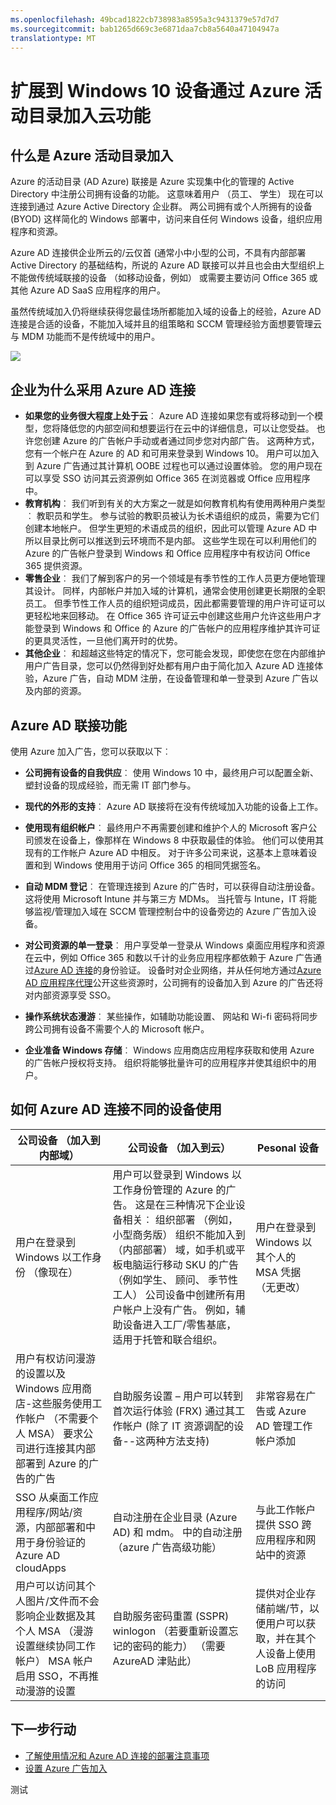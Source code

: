```yaml
---
ms.openlocfilehash: 49bcad1822cb738983a8595a3c9431379e57d7d7
ms.sourcegitcommit: bab1265d669c3e6871daa7cb8a5640a47104947a
translationtype: MT
---
```

<properties 
    pageTitle="扩展到 Windows 10 设备通过 Azure 活动目录加入云功能 |Microsoft Azure" 
    description="解释联接 Azure 广告的主题。" 
    services="active-directory" 
    documentationCenter="" 
    authors="femila" 
    manager="stevenpo" 
    editor=""/>

<tags 
    ms.service="active-directory" 
    ms.workload="identity" 
    ms.tgt_pltfrm="na" 
    ms.devlang="na" 
    ms.topic="article" 
    ms.date="07/30/2015" 
    ms.author="femila"/>

# 扩展到 Windows 10 设备通过 Azure 活动目录加入云功能

## 什么是 Azure 活动目录加入 
Azure 的活动目录 (AD Azure) 联接是 Azure 实现集中化的管理的 Active Directory 中注册公司拥有设备的功能。 这意味着用户 （员工、 学生） 现在可以连接到通过 Azure Active Directory 企业群。 两公司拥有或个人所拥有的设备 (BYOD) 这样简化的 Windows 部署中，访问来自任何 Windows 设备，组织应用程序和资源。 

Azure AD 连接供企业所云的/云仅首 (通常小中小型的公司，不具有内部部署 Active Directory 的基础结构，所说的 Azure AD 联接可以并且也会由大型组织上不能做传统域联接的设备 （如移动设备，例如） 或需要主要访问 Office 365 或其他 Azure AD SaaS 应用程序的用户。 

虽然传统域加入仍将继续获得您最佳场所都能加入域的设备上的经验，Azure AD 连接是合适的设备，不能加入域并且的组策略和 SCCM 管理经验方面想要管理云与 MDM 功能而不是传统域中的用户。 

![](./media/active-directory-azureadjoin/active-directory-azureadjoin-overview.png)


## 企业为什么采用 Azure AD 连接 

 * **如果您的业务很大程度上处于云**︰ Azure AD 连接如果您有或将移动到一个模型，您将降低您的内部空间和想要运行在云中的详细信息，可以让您受益。 也许您创建 Azure 的广告帐户手动或者通过同步您对内部广告。 这两种方式，您有一个帐户在 Azure 的 AD 和可用来登录到 Windows 10。 用户可以加入到 Azure 广告通过其计算机 OOBE 过程也可以通过设置体验。 您的用户现在可以享受 SSO 访问其云资源例如 Office 365 在浏览器或 Office 应用程序中。 
* **教育机构**︰ 我们听到有关的大方案之一就是如何教育机构有使用两种用户类型︰ 教职员和学生。 参与试验的教职员被认为长术语组织的成员，需要为它们创建本地帐户。 但学生更短的术语成员的组织，因此可以管理 Azure AD 中所以目录比例可以推送到云环境而不是内部。 这些学生现在可以利用他们的 Azure 的广告帐户登录到 Windows 和 Office 应用程序中有权访问 Office 365 提供资源。 
* **零售企业**︰ 我们了解到客户的另一个领域是有季节性的工作人员更方便地管理其设计。  同样，内部帐户并加入域的计算机，通常会使用创建更长期限的全职员工。 但季节性工作人员的组织短词成员，因此都需要管理的用户许可证可以更轻松地来回移动。 在 Office 365 许可证云中创建这些用户允许这些用户才能登录到 Windows 和 Office 的 Azure 的广告帐户的应用程序维护其许可证的更具灵活性，一旦他们离开时的优势。 
* **其他企业**︰ 和超越这些特定的情况下，您可能会发现，即使您在您在内部维护用户广告目录，您可以仍然得到好处都有用户由于简化加入 Azure AD 连接体验，Azure 广告，自动 MDM 注册，在设备管理和单一登录到 Azure 广告以及内部的资源。  

## Azure AD 联接功能
使用 Azure 加入广告，您可以获取以下︰ 

* **公司拥有设备的自我供应**︰ 使用 Windows 10 中，最终用户可以配置全新、 塑封设备的现成经验，而无需 IT 部门参与。


* **现代的外形的支持**︰ Azure AD 联接将在没有传统域加入功能的设备上工作。  


* **使用现有组织帐户**︰ 最终用户不再需要创建和维护个人的 Microsoft 客户公司颁发在设备上，像那样在 Windows 8 中获取最佳的体验。 他们可以使用其现有的工作帐户 Azure AD 中相反。 对于许多公司来说，这基本上意味着设置和到 Windows 使用用于访问 Office 365 的相同凭据签名。 


* **自动 MDM 登记**︰ 在管理连接到 Azure 的广告时，可以获得自动注册设备。 这将使用 Microsoft Intune 并与第三方 MDMs。 当托管与 Intune，IT 将能够监视/管理加入域在 SCCM 管理控制台中的设备旁边的 Azure 广告加入设备。


* **对公司资源的单一登录**︰ 用户享受单一登录从 Windows 桌面应用程序和资源在云中，例如 Office 365 和数以千计的业务应用程序都依赖于 Azure 广告通过[Azure AD 连接](active-directory-azureadjoin-deployment-aadjoindirect.md)的身份验证。 设备时对企业网络，并从任何地方通过[Azure AD 应用程序代理](https://msdn.microsoft.com/library/azure/Dn768219.aspx)公开这些资源时，公司拥有的设备加入到 Azure 的广告还将对内部资源享受 SSO。 


* **操作系统状态漫游**︰ 某些操作，如辅助功能设置、 网站和 Wi-fi 密码将同步跨公司拥有设备不需要个人的 Microsoft 帐户。


* **企业准备 Windows 存储**︰ Windows 应用商店应用程序获取和使用 Azure 的广告帐户授权将支持。 组织将能够批量许可的应用程序并使其组织中的用户。

## 如何 Azure AD 连接不同的设备使用

| 公司设备 （加入到内部域）                                                                                                                                                                                         | 公司设备 （加入到云）                                                                                                                                                                                                                                                                                                                                                                                                                                                                                                                     | Pesonal 设备                                                                                                         |
|-----------------------------------------------------------------------------------------------------------------------------------------------------------------------------------------------------------------------------------------|-------------------------------------------------------------------------------------------------------------------------------------------------------------------------------------------------------------------------------------------------------------------------------------------------------------------------------------------------------------------------------------------------------------------------------------------------------------------------------------------------------------------------------------------------------------|------------------------------------------------------------------------------------------------------------------------|
| 用户在登录到 Windows 以工作身份 （像现在）                                                                                                                                                                        | 用户可以登录到 Windows 以工作身份管理的 Azure 的广告。 这是在三种情况下企业设备相关︰ 组织部署 （例如，小型商务版） 组织不能加入到 （内部部署） 域，如手机或平板电脑运行移动 SKU 的广告 （例如学生、 顾问、 季节性工人） 公司设备中创建所有用户帐户上没有广告。 例如，辅助设备进入工厂/零售基底，适用于托管和联合组织。 | 用户在登录到 Windows 以其个人的 MSA 凭据 （无更改）                                                |
| 用户有权访问漫游的设置以及 Windows 应用商店-这些服务使用工作帐户 （不需要个人 MSA） 要求公司进行连接其内部部署到 Azure 的广告的广告                                        | 自助服务设置 – 用户可以转到首次运行体验 (FRX) 通过其工作帐户 (除了 IT 资源调配的设备--这两种方法支持)                                                                                                                                                                                                                                                                                                                                                                             | 非常容易在广告或 Azure AD 管理工作帐户添加                                                      |
| SSO 从桌面工作应用程序/网站/资源，内部部署和中用于身份验证的 Azure AD cloudApps                                                                                                            | 自动注册在企业目录 (Azure AD) 和 mdm。 中的自动注册 （azure 广告高级功能）                                                                                                                                                                                                                                                                                                                                                                                                                                                  | 与此工作帐户提供 SSO 跨应用程序和网站中的资源                                              |
| 用户可以访问其个人图片/文件而不会影响企业数据及其个人 MSA （漫游设置继续协同工作帐户） MSA 帐户启用 SSO，不再推动漫游的设置  | 自助服务密码重置 (SSPR) winlogon （若要重新设置忘记的密码的能力） （需要 AzureAD 津贴此）                                                                                                                                                                                                                                                                                                                                                                                                                                    | 提供对企业存储前端/节，以便用户可以获取，并在其个人设备上使用 LoB 应用程序的访问 |                                                               |

## 下一步行动
* [了解使用情况和 Azure AD 连接的部署注意事项](active-directory-azureadjoin-deployment-aadjoindirect.md)
* [设置 Azure 广告加入](active-directory-azureadjoin-setup.md)



测试
